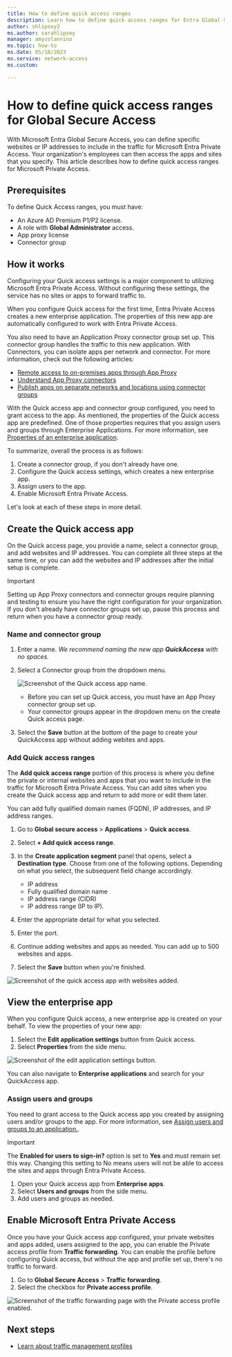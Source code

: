 ```yaml
---
title: How to define quick access ranges
description: Learn how to define quick access ranges for Entra Global Secure Access.
author: shlipsey3
ms.author: sarahlipsey
manager: amycolannino
ms.topic: how-to
ms.date: 05/18/2023
ms.service: network-access
ms.custom: 

---
```

# How to define quick access ranges for Global Secure Access

With Microsoft Entra Global Secure Access, you can define specific websites or IP addresses to include in the traffic for Microsoft Entra Private Access. Your organization's employees can then access the apps and sites that you specify. This article describes how to define quick access ranges for Microsoft Private Access.

## Prerequisites

To define Quick Access ranges, you must have:

- An Azure AD Premium P1/P2 license.
- A role with **Global Administrator** access.
- App proxy license
- Connector group

## How it works

Configuring your Quick access settings is a major component to utilizing Microsoft Entra Private Access. Without configuring these settings, the service has no sites or apps to forward traffic to. 

When you configure Quick access for the first time, Entra Private Access creates a new enterprise application. The properties of this new app are automatically configured to work with Entra Private Access. 

You also need to have an Application Proxy connector group set up. This connector group handles the traffic to this new application. With Connectors, you can isolate apps per network and connector. For more information, check out the following articles:

- [Remote access to on-premises apps through App Proxy](../active-directory/app-proxy/application-proxy.md)
- [Understand App Proxy connectors](../active-directory/app-proxy/application-proxy-connectors.md)
- [Publish apps on separate networks and locations using connector groups](../active-directory/app-proxy/application-proxy-connector-groups.md) 

With the Quick access app and connector group configured, you need to grant access to the app. As mentioned, the properties of the Quick access app are predefined. One of those properties requires that you assign users and groups through Enterprise Applications. For more information, see [Properties of an enterprise application](../active-directory/manage-apps/application-properties.md).

To summarize, overall the process is as follows:

1. Create a connector group, if you don't already have one.
1. Configure the Quick access settings, which creates a new enterprise app.
1. Assign users to the app.
1. Enable Microsoft Entra Private Access.

Let's look at each of these steps in more detail.

## Create the Quick access app

On the Quick access page, you provide a name, select a connector group, and add websites and IP addresses. You can complete all three steps at the same time, or you can add the websites and IP addresses after the initial setup is complete. 

> [!IMPORTANT]
> Setting up App Proxy connectors and connector groups require planning and testing to ensure you have the right configuration for your organization. If you don't already have connector groups set up, pause this process and return when you have a connector group ready.

### Name and connector group

1. Enter a name. *We recommend naming the new app **QuickAccess** with no spaces.*
1. Select a Connector group from the dropdown menu.

    ![Screenshot of the Quick access app name.](media/how-to-define-quick-access-ranges/new-quick-access-name.png)
    
    - Before you can set up Quick access, you must have an App Proxy connector group set up.
    - Your connector groups appear in the dropdown menu on the create Quick access page.
1. Select the **Save** button at the bottom of the page to create your QuickAccess app without adding webites and apps.

### Add Quick access ranges

The **Add quick access range** portion of this process is where you define the private or internal websites and apps that you want to include in the traffic for Microsoft Entra Private Access. You can add sites when you create the Quick access app and return to add more or edit them later.

You can add fully qualified domain names (FQDN), IP addresses, and IP address ranges.

1. Go to **Global secure access** > **Applications** > **Quick access**.
1. Select **+ Add quick access range**.
1. In the **Create application segment** panel that opens, select a **Destination type**. Choose from one of the following options. Depending on what you select, the subsequent field change accordingly.
    - IP address
    - Fully qualified domain name
    - IP address range (CIDR)
    - IP address range (IP to IP). 
1. Enter the appropriate detail for what you selected.
1. Enter the port. 

1. Continue adding websites and apps as needed. You can add up to 500 websites and apps.

1. Select the **Save** button when you're finished.

![Screenshot of the quick access app with websites added.](media/how-to-define-quick-access-ranges/new-quick-access-with-ranges.png)

## View the enterprise app

When you configure Quick access, a new enterprise app is created on your behalf. To view the properties of your new app:

1. Select the **Edit application settings** button from Quick access. 
1. Select **Properties** from the side menu.

![Screenshot of the edit application settings button.](media/how-to-define-quick-access-ranges/edit-application-settings.png)

You can also navigate to **Enterprise applications** and search for your QuickAccess app.

### Assign users and groups

You need to grant access to the Quick access app you created by assigning users and/or groups to the app. For more information, see [Assign users and groups to an application.](../active-directory/manage-apps/assign-user-or-group-access-portal.md).

> [!IMPORTANT]
> The **Enabled for users to sign-in?** option is set to **Yes** and must remain set this way. Changing this setting to No means users will not be able to access the sites and apps through Entra Private Access.

1. Open your Quick access app from **Enterprise apps**.
1. Select **Users and groups** from the side menu.
1. Add users and groups as needed.

## Enable Microsoft Entra Private Access

Once you have your Quick access app configured, your private websites and apps added, users assigned to the app, you can enable the Private access profile from **Traffic forwarding**. You can enable the profile before configuring Quick access, but without the app and profile set up, there's no traffic to forward.

1. Go to **Global Secure Access** > **Traffic forwarding**.
1. Select the checkbox for **Private access profile**.

![Screenshot of the traffic forwarding page with the Private access profile enabled.](media/how-to-define-quick-access-ranges/traffic-forwarding-m365-and-private-access.png)

## Next steps

- [Learn about traffic management profiles](how-to-configure-traffic-forwarding.md)
